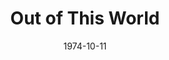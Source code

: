 ---
title: Out of This World
date: 1974-10-11
closing_date: 1974-10-26
layout: productions
featured_image: 
image_caption:
image_credit:
playbill:
category:
Theatre: Theatre Jacksonville
Venue: Little Theatre
cast:
  Mercury: Gil Gimbel
  Jupiter: Rion Carswell
  Diana: Sally Dyal
  Juno: Nancy Kaye
  Helen: Martha Carswell
  Bartender: Doug Thomas
  Art O'Malley: Tom Nehl
  Night: Connie Wesson
  Chloe: Nita Buchanon
  Niki Skolianos: Marshall Grauer
  Strephon: Charles Nowlin
  Goddess & Peasant:
    - Susan Bowden
    - Madge Bruner
    - Peggy Cone
    - Shirley Cooke
    - Sally Dyal
    - Cindy Jones
    - Gail Ollman
    - Charlotte Pearce
    - Barbara Stillson
    - JoAnne Wood
  God & Peasant:
    - Eddie Dyal
    - Billy Harris
    - Bill Merwin
    - Bill Milton
    - Mike Ryan
    - Jim Shaw
    - Dwight Stillson
    - Larry Usoff
    - Paul Vasvari
    - Randy Weedman
    - Larry Weiler
    - Steve Winemiller
    - Stephen Wood
    - Tom Young
crew:
  Director: Robert Knowles
  Musical Director: Rosalind MacEnulty
  Choreographer:
    - Buddy Sherwood
    - Connie Wesson
  Scene Design: Hal Henderson
  Stage Manager:
    - Doug Thomas
    - Sheila Hughes
  Set Construction:
    - Brain Cooke
    - Sheila Hughes
    - Rick Milner
    - David Oxford
    - Sue Post
    - David Rayment
    - Christie Smith
    - Dale Stillson
    - David Stillson
    - Dwight Stillson
    - Larry Usoff
    - Eric Winters
    - David West
  Stage Crew:
    - Brian Cooke
    - Rick Milner
    - David Rayment
    - Dale Stillson
    - David Stillson
    - Dwight Stillson
    - Larry Usoff
  Lighting Design: Kelly Hart
  Lighting Technician:
    - David West
    - Phyllis Ryan
  Properties:
    - Laurie Kaden
    - Nelly Coyle
    - LeNore Hart
    - Wanda Newell
    - Mary Ellen Wofford
  Costumes:
    - Gert Berman
    - Mary Coyle
    - Nancy Kaye
    - Diane Somerville
    - Steve Winemiller
  Publicity:
    - Diane Somerville

  Cast Notes: George Spelvin
understudies:
orchestra: 
external_links:
---